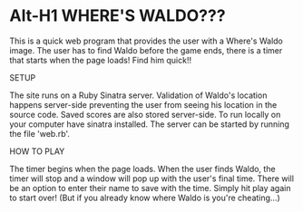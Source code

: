 Alt-H1 WHERE'S WALDO???
==============================

This is a quick web program that provides the user with a Where's Waldo image. The user has to find Waldo before the game ends, there is a timer that starts when the page loads! Find him quick!!

SETUP

The site runs on a Ruby Sinatra server. Validation of Waldo's location happens server-side preventing the user from seeing his location in the source code. Saved scores are also stored server-side. To run locally on your computer have sinatra installed. The server can be started by running the file 'web.rb'.

HOW TO PLAY

The timer begins when the page loads. When the user finds Waldo, the timer will stop and a window will pop up with the user's final time. There will be an option to enter their name to save with the time. Simply hit play again to start over! (But if you already know where Waldo is you're cheating...)